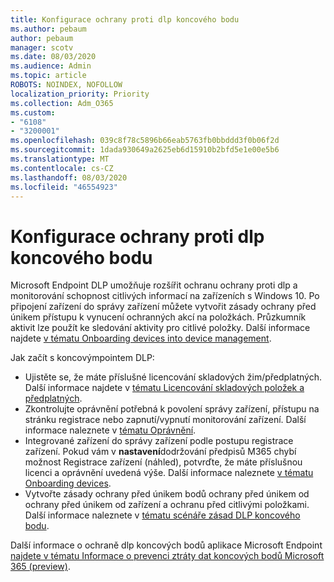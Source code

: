 ```yaml
---
title: Konfigurace ochrany proti dlp koncového bodu
ms.author: pebaum
author: pebaum
manager: scotv
ms.date: 08/03/2020
ms.audience: Admin
ms.topic: article
ROBOTS: NOINDEX, NOFOLLOW
localization_priority: Priority
ms.collection: Adm_O365
ms.custom:
- "6108"
- "3200001"
ms.openlocfilehash: 039c8f78c5896b66eab5763fb0bbddd3f0b06f2d
ms.sourcegitcommit: 1dada930649a2625eb6d15910b2bfd5e1e00e5b6
ms.translationtype: MT
ms.contentlocale: cs-CZ
ms.lasthandoff: 08/03/2020
ms.locfileid: "46554923"
---
```

# <a name="configure-endpoint-dlp"></a>Konfigurace ochrany proti dlp koncového bodu

Microsoft Endpoint DLP umožňuje rozšířit ochranu ochrany proti dlp a monitorování schopnost citlivých informací na zařízeních s Windows 10. Po připojení zařízení do správy zařízení můžete vytvořit zásady ochrany před únikem přístupu k vynucení ochranných akcí na položkách. Průzkumník aktivit lze použít ke sledování aktivity pro citlivé položky. Další informace najdete [v tématu Onboarding devices into device management](https://docs.microsoft.com/microsoft-365/compliance/endpoint-dlp-getting-started#onboarding-devices-into-device-management).  

Jak začít s koncovýmpointem DLP:

- Ujistěte se, že máte příslušné licencování skladových žim/předplatných. Další informace najdete v [tématu Licencování skladových položek a předplatných](https://docs.microsoft.com/microsoft-365/compliance/endpoint-dlp-getting-started#skusubscriptions-licensing).
- Zkontrolujte oprávnění potřebná k povolení správy zařízení, přístupu na stránku registrace nebo zapnutí/vypnutí monitorování zařízení. Další informace naleznete v [tématu Oprávnění](https://docs.microsoft.com/microsoft-365/compliance/endpoint-dlp-getting-started#permissions).
- Integrované zařízení do správy zařízení podle postupu registrace zařízení. Pokud vám v **nastavení**dodržování předpisů M365 chybí možnost Registrace zařízení (náhled), potvrďte, že máte příslušnou licenci a oprávnění uvedená výše. Další informace naleznete [v tématu Onboarding devices](https://docs.microsoft.com/microsoft-365/compliance/endpoint-dlp-getting-started#onboarding-devices). 
- Vytvořte zásady ochrany před únikem bodů ochrany před únikem od ochrany před únikem od zařízení a ochranu před citlivými položkami. Další informace naleznete v [tématu scénáře zásad DLP koncového bodu](https://docs.microsoft.com/microsoft-365/compliance/endpoint-dlp-using?view=o365-worldwide#endpoint-dlp-policy-scenarios).

Další informace o ochraně dlp koncových bodů aplikace Microsoft Endpoint [najdete v tématu Informace o prevenci ztráty dat koncových bodů Microsoft 365 (preview)](https://docs.microsoft.com/microsoft-365/compliance/endpoint-dlp-learn-about).